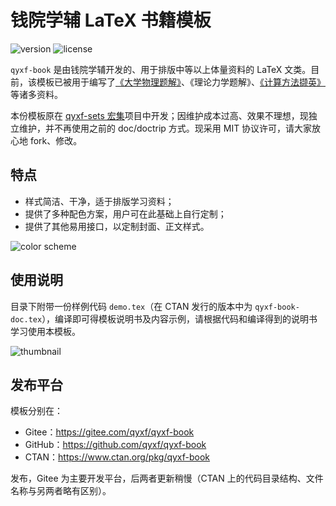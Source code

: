 # 钱院学辅 LaTeX 书籍模板

![version](https://img.shields.io/ctan/v/qyxf-book?style=flat-square)
![license](https://img.shields.io/ctan/l/qyxf-book?style=flat-square)

`qyxf-book` 是由钱院学辅开发的、用于排版中等以上体量资料的 LaTeX 文类。目前，该模板已被用于编写了[《大学物理题解》](https://github.com/qyxf/university-physics)、《理论力学题解》、[《计算方法撷英》](https://qyxf.site/2019/11/26/notes-on-computing-methods-published)等诸多资料。

本份模板原在 [qyxf-sets 宏集](https://github.com/qyxf/qyxf-sets)项目中开发；因维护成本过高、效果不理想，现独立维护，并不再使用之前的 doc/doctrip 方式。现采用 MIT 协议许可，请大家放心地 fork、修改。

## 特点

- 样式简洁、干净，适于排版学习资料；
- 提供了多种配色方案，用户可在此基础上自行定制；
- 提供了其他易用接口，以定制封面、正文样式。

![color scheme](figure/color-scheme.jpg)

## 使用说明

目录下附带一份样例代码 `demo.tex`（在 CTAN 发行的版本中为 `qyxf-book-doc.tex`），编译即可得模板说明书及内容示例，请根据代码和编译得到的说明书学习使用本模板。

![thumbnail](figure/thumbnail.png)

## 发布平台

模板分别在：

- Gitee：<https://gitee.com/qyxf/qyxf-book>
- GitHub：<https://github.com/qyxf/qyxf-book>
- CTAN：<https://www.ctan.org/pkg/qyxf-book>

发布，Gitee 为主要开发平台，后两者更新稍慢（CTAN 上的代码目录结构、文件名称与另两者略有区别）。